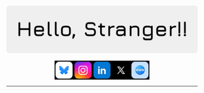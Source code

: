 <a href="#">
  <img src="banner.png">
</a><br><br>


<div align="center" style="display: flex; align-items: center; justify-content: center;">
  <a href="https://bsky.app/profile/byte.is-a.dev" target="_blank">
    <img src="/icons/bluesky.jpeg" alt="Image 3" style="width: 50px; height: 50px;">
  </a>
  <a href="https://www.instagram.com/e.r.i.c_d.e.n.n.y/" target="_blank">
    <img src="/icons/instagram.jpeg" alt="Instagram" style="width: 50px; height: 50px;">
  </a>
  <a href="https://www.linkedin.com/in/eric-denny-6b7a12379/" target="_blank">
    <img src="/icons/linkedin.jpeg" alt="LinkedIn" style="width: 50px; height: 50px;">
  </a>
  <a href="https://x.com/EricD2116" target="_blank">
    <img src="/icons/x.jpeg" alt="X/Twitter" style="width: 50px; height: 50px;">
  </a>
  <a href="https://byte.is-a.dev/" target="_blank">
    <img src="/icons/website.jpeg" alt="My Website" style="width: 50px; height: 50px;">
  </a>
</div>

___
